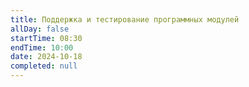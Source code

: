 ```yaml
---
title: Поддержка и тестирование программных модулей
allDay: false
startTime: 08:30
endTime: 10:00
date: 2024-10-18
completed: null
---
```

